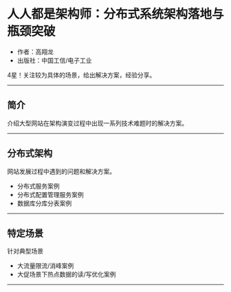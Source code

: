 #   ⼈⼈都是架构师：分布式系统架构落地与瓶颈突破

-   作者：高翔龙
-   出版社：中国工信/电子工业

4星！关注较为具体的场景，给出解决方案，经验分享。

----

##  简介

介绍大型网站在架构演变过程中出现一系列技术难题时的解决方案。

----

##  分布式架构

网站发展过程中遇到的问题和解决方案。

-   分布式服务案例
-   分布式配置管理服务案例
-   数据库分库分表案例

----

##  特定场景

针对典型场景

-   大流量限流/消峰案例
-   大促场景下热点数据的读/写优化案例

----

